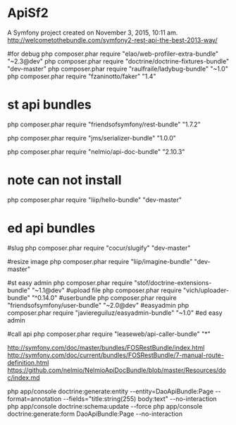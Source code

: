 ApiSf2
======

A Symfony project created on November 3, 2015, 10:11 am.
http://welcometothebundle.com/symfony2-rest-api-the-best-2013-way/

#for debug
php composer.phar require "elao/web-profiler-extra-bundle" "~2.3@dev"
php composer.phar require "doctrine/doctrine-fixtures-bundle" "dev-master"
php composer.phar require "raulfraile/ladybug-bundle" "~1.0"
php composer.phar require "fzaninotto/faker" "1.4"


# st api bundles
php composer.phar require "friendsofsymfony/rest-bundle" "1.7.2"

php composer.phar require "jms/serializer-bundle" "1.0.0"

php composer.phar require "nelmio/api-doc-bundle" "2.10.3"

# note can not install
php composer.phar require "liip/hello-bundle" "dev-master"
# ed api bundles

#slug
php composer.phar require "cocur/slugify" "dev-master"

#resize image
php composer.phar require "liip/imagine-bundle" "dev-master"

#st easy admin
php composer.phar require "stof/doctrine-extensions-bundle" "~1.1@dev"
#upload file
php composer.phar require "vich/uploader-bundle" "^0.14.0"
#userbundle
php composer.phar require "friendsofsymfony/user-bundle" "~2.0@dev"
#easyadmin
php composer.phar require "javiereguiluz/easyadmin-bundle" "~1.0"
#ed easy admin

#call api
php composer.phar require "leaseweb/api-caller-bundle" "*"



http://symfony.com/doc/master/bundles/FOSRestBundle/index.html
http://symfony.com/doc/current/bundles/FOSRestBundle/7-manual-route-definition.html
https://github.com/nelmio/NelmioApiDocBundle/blob/master/Resources/doc/index.md


php app/console doctrine:generate:entity --entity=DaoApiBundle:Page --format=annotation --fields="title:string(255) body:text" --no-interaction
php app/console doctrine:schema:update --force
php app/console doctrine:generate:form DaoApiBundle:Page --no-interaction
